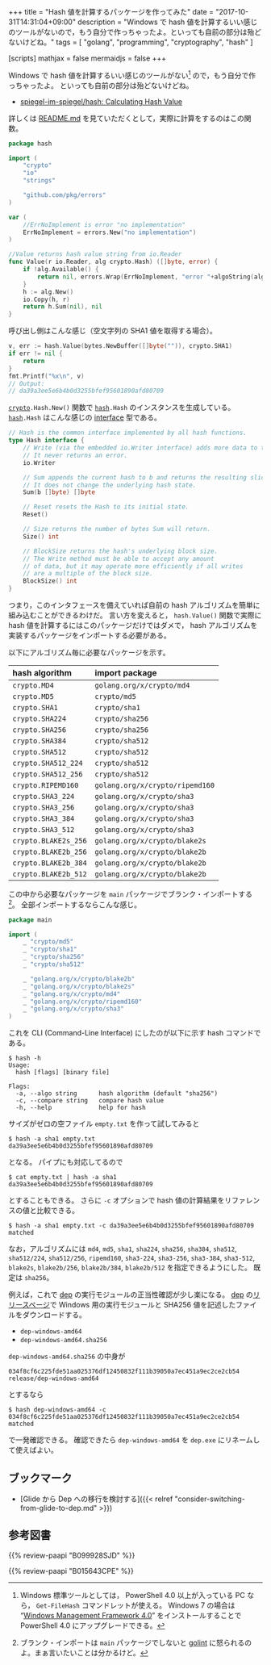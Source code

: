 +++
title = "Hash 値を計算するパッケージを作ってみた"
date =  "2017-10-31T14:31:04+09:00"
description = "Windows で hash 値を計算するいい感じのツールがないので，もう自分で作っちゃったよ。といっても自前の部分は殆どないけどね。"
tags = [ "golang", "programming", "cryptography", "hash" ]

[scripts]
  mathjax = false
  mermaidjs = false
+++

Windows で hash 値を計算するいい感じのツールがない[^std] ので，もう自分で作っちゃったよ。
といっても自前の部分は殆どないけどね。
    
[^std]: Windows 標準ツールとしては， PowerShell 4.0 以上が入っている PC なら， `Get-FileHash` コマンドレットが使える。 Windows 7 の場合は “[Windows Management Framework 4.0](https://www.microsoft.com/ja-jp/download/details.aspx?id=40855)” をインストールすることで PowerShell 4.0 にアップグレードできる。

- [spiegel-im-spiegel/hash: Calculating Hash Value](https://github.com/spiegel-im-spiegel/hash)

詳しくは [README.md](https://github.com/spiegel-im-spiegel/hash/blob/master/README.md "hash/README.md at master · spiegel-im-spiegel/hash") を見ていただくとして，実際に計算をするのはこの関数。

```go
package hash

import (
    "crypto"
    "io"
    "strings"

    "github.com/pkg/errors"
)

var (
    //ErrNoImplement is error "no implementation"
    ErrNoImplement = errors.New("no implementation")
)

//Value returns hash value string from io.Reader
func Value(r io.Reader, alg crypto.Hash) ([]byte, error) {
    if !alg.Available() {
        return nil, errors.Wrap(ErrNoImplement, "error "+algoString(alg))
    }
    h := alg.New()
    io.Copy(h, r)
    return h.Sum(nil), nil
}
```

呼び出し側はこんな感じ（空文字列の SHA1 値を取得する場合）。

```go
v, err := hash.Value(bytes.NewBuffer([]byte("")), crypto.SHA1)
if err != nil {
    return
}
fmt.Printf("%x\n", v)
// Output:
// da39a3ee5e6b4b0d3255bfef95601890afd80709
```

[`crypto`]`.Hash.New()` 関数で [`hash`]`.Hash` のインスタンスを生成している。
[`hash`]`.Hash` はこんな感じの [interface] 型である。

```go
// Hash is the common interface implemented by all hash functions.
type Hash interface {
    // Write (via the embedded io.Writer interface) adds more data to the running hash.
    // It never returns an error.
    io.Writer

    // Sum appends the current hash to b and returns the resulting slice.
    // It does not change the underlying hash state.
    Sum(b []byte) []byte

    // Reset resets the Hash to its initial state.
    Reset()

    // Size returns the number of bytes Sum will return.
    Size() int

    // BlockSize returns the hash's underlying block size.
    // The Write method must be able to accept any amount
    // of data, but it may operate more efficiently if all writes
    // are a multiple of the block size.
    BlockSize() int
}
```

つまり，このインタフェースを備えていれば自前の hash アルゴリズムを簡単に組み込むことができるわけだ。
言い方を変えると， `hash.Value()` 関数で実際に hash 値を計算するにはこのパッケージだけではダメで， hash アルゴリズムを実装するパッケージをインポートする必要がある。

以下にアルゴリズム毎に必要なパッケージを示す。

| hash algorithm | import package |
|:---------------|:---------------|
| `crypto.MD4`         | `golang.org/x/crypto/md4` |
| `crypto.MD5`         | `crypto/md5` |
| `crypto.SHA1`        | `crypto/sha1` |
| `crypto.SHA224`      | `crypto/sha256` |
| `crypto.SHA256`      | `crypto/sha256` |
| `crypto.SHA384`      | `crypto/sha512` |
| `crypto.SHA512`      | `crypto/sha512` |
| `crypto.SHA512_224`  | `crypto/sha512` |
| `crypto.SHA512_256`  | `crypto/sha512` |
| `crypto.RIPEMD160`   | `golang.org/x/crypto/ripemd160` |
| `crypto.SHA3_224`    | `golang.org/x/crypto/sha3` |
| `crypto.SHA3_256`    | `golang.org/x/crypto/sha3` |
| `crypto.SHA3_384`    | `golang.org/x/crypto/sha3` |
| `crypto.SHA3_512`    | `golang.org/x/crypto/sha3` |
| `crypto.BLAKE2s_256` | `golang.org/x/crypto/blake2s` |
| `crypto.BLAKE2b_256` | `golang.org/x/crypto/blake2b` |
| `crypto.BLAKE2b_384` | `golang.org/x/crypto/blake2b` |
| `crypto.BLAKE2b_512` | `golang.org/x/crypto/blake2b` |

この中から必要なパッケージを `main` パッケージでブランク・インポートする[^lint1]。
全部インポートするならこんな感じ。

[^lint1]: ブランク・インポートは `main` パッケージでしないと [golint] に怒られるのよ。まぁ言いたいことは分かるけど。

```go
package main

import (
    _ "crypto/md5"
    _ "crypto/sha1"
    _ "crypto/sha256"
    _ "crypto/sha512"

    _ "golang.org/x/crypto/blake2b"
    _ "golang.org/x/crypto/blake2s"
    _ "golang.org/x/crypto/md4"
    _ "golang.org/x/crypto/ripemd160"
    _ "golang.org/x/crypto/sha3"
)
```

これを CLI (Command-Line Interface) にしたのが以下に示す hash コマンドである。

```text
$ hash -h
Usage:
  hash [flags] [binary file]

Flags:
  -a, --algo string      hash algorithm (default "sha256")
  -c, --compare string   compare hash value
  -h, --help             help for hash
```

サイズがゼロの空ファイル `empty.txt` を作って試してみると

```text
$ hash -a sha1 empty.txt
da39a3ee5e6b4b0d3255bfef95601890afd80709
```

となる。
パイプにも対応してるので

```text
$ cat empty.txt | hash -a sha1
da39a3ee5e6b4b0d3255bfef95601890afd80709
```

とすることもできる。
さらに `-c` オプションで hash 値の計算結果をリファレンスの値と比較できる。

```text
$ hash -a sha1 empty.txt -c da39a3ee5e6b4b0d3255bfef95601890afd80709
matched
```

なお，アルゴリズムには `md4`, `md5`, `sha1`, `sha224`, `sha256`, `sha384`, `sha512`, `sha512/224`, `sha512/256`, `ripemd160`, `sha3-224`, `sha3-256`, `sha3-384`, `sha3-512`, `blake2s`, `blake2b/256`, `blake2b/384`, `blake2b/512` を指定できるようにした。
既定は `sha256`。

例えば，これで [dep] の実行モジュールの正当性確認が少し楽になる。
[dep] の[リリースページ](https://github.com/golang/dep/releases/latest)で Windows 用の実行モジュールと SHA256 値を記述したファイルをダウンロードする。

- `dep-windows-amd64`
- `dep-windows-amd64.sha256`

`dep-windows-amd64.sha256` の中身が

```text
034f8cf6c225fde51aa025376df12450832f111b39050a7ec451a9ec2ce2cb54  release/dep-windows-amd64
```

とするなら

```text
$ hash dep-windows-amd64 -c 034f8cf6c225fde51aa025376df12450832f111b39050a7ec451a9ec2ce2cb54
matched
```

で一発確認できる。
確認できたら `dep-windows-amd64` を `dep.exe` にリネームして使えばよい。

## ブックマーク

- [Glide から Dep への移行を検討する]({{< relref "consider-switching-from-glide-to-dep.md" >}})

[Go 言語]: https://golang.org/ "The Go Programming Language"
[`crypto`]: https://golang.org/pkg/crypto/ "crypto - The Go Programming Language"
[`io`]: https://golang.org/pkg/io/ "io - The Go Programming Language"
[`hash`]: https://golang.org/pkg/hash/ "hash - The Go Programming Language"

[interface]: https://golang.org/ref/spec#Interface_types "Interface types"
[golint]: https://github.com/golang/lint "golang/lint: This is a linter for Go source code."
[dep]: https://github.com/golang/dep "golang/dep: Go dependency management tool"

## 参考図書

{{% review-paapi "B099928SJD" %}} <!-- プログラミング言語Go -->

{{% review-paapi "B015643CPE" %}} <!-- 暗号技術入門 第3版 -->
